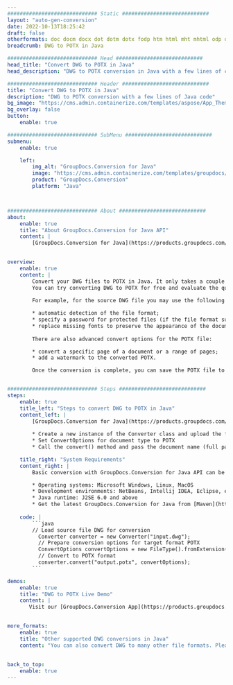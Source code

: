 ```yaml
---
############################# Static ############################
layout: "auto-gen-conversion"
date: 2022-10-13T18:25:42
draft: false
otherformats: doc docm docx dot dotm dotx fodp htm html mht mhtml odp odt otp pot potm potx pps ppsm ppsx ppt pptm pptx rtf
breadcrumb: DWG to POTX in Java

############################# Head ############################
head_title: "Convert DWG to POTX in Java"
head_description: "DWG to POTX conversion in Java with a few lines of code. Convert over 160 file formats using the GroupDocs document conversion API for Java"

############################# Header ############################
title: "Convert DWG to POTX in Java"
description: "DWG to POTX conversion with a few lines of Java code"
bg_image: "https://cms.admin.containerize.com/templates/aspose/App_Themes/V3/images/bg/header1.png"
bg_overlay: false
button:
    enable: true

############################# SubMenu ############################
submenu:
    enable: true

    left:
        img_alt: "GroupDocs.Conversion for Java"
        image: "https://cms.admin.containerize.com/templates/groupdocs/images/product-logos/90x90-noborder/groupdocs-conversion-java.png"
        product: "GroupDocs.Conversion"
        platform: "Java"



############################# About ############################
about:
    enable: true
    title: "About GroupDocs.Conversion for Java API"
    content: |
        [GroupDocs.Conversion for Java](https://products.groupdocs.com/conversion/java/) is an advanced file format conversion API for converting between popular image and document formats such as Microsoft Office, OpenDocument, PDF, HTML, email, CAD. and much more with just a few lines of code. The native API automatically detects the formats of the original documents and offers many options for customizing the converted documents. Along with the function of extracting information from a document, it also supports caching of the conversion results to the local disk by default. However, any type of cache storage can be supported by implementing the appropriate interfaces - Amazon S3, Dropbox, Google Drive, Windows Azure, Reddis, or any others.
    

overview:
    enable: true
    content: |
        Convert your DWG files to POTX in Java. It only takes a couple of lines of Java code on any platform of your choice, such as Windows, Linux, macOS.
        You can try converting DWG to POTX for free and evaluate the quality of the conversion results. Along with simple file conversion scripts, you can try more sophisticated options for loading the DWG source file and storing the POTX output. 
        
        For example, for the source DWG file you may use the following load options:

        * automatic detection of the file format;
        * specify a password for protected files (if the file format supports it);
        * replace missing fonts to preserve the appearance of the document.
        
        There are also advanced convert options for the POTX file:

        * convert a specific page of a document or a range of pages;
        * add a watermark to the converted POTX.

        Once the conversion is complete, you can save the POTX file to your local file path or to any third party storage such as FTP, Amazon S3, Google Drive, Dropbox etc. Please note - to convert DWG to POTX, you do not need to install any additional software, such as MS Office, Open Office, Adobe Acrobat Reader etc.


############################# Steps ############################
steps:
    enable: true
    title_left: "Steps to convert DWG to POTX in Java"
    content_left: |
        [GroupDocs.Conversion for Java](https://products.groupdocs.com/conversion/java/) allows developers to easily convert DWG file to POTX with a few lines of code.
        
        * Create a new instance of the Converter class and upload the file DWG with the full path
        * Set ConvertOptions for document type to POTX
        * Call the convert() method and pass the document name (full path) and format (POTX) as a parameter

    title_right: "System Requirements"
    content_right: |
        Basic conversion with GroupDocs.Conversion for Java API can be done with just a few lines of code. Our APIs are supported on all major platforms and operating systems. Before executing the code below, make sure you have the following prerequisites installed on your system.

        * Operating systems: Microsoft Windows, Linux, MacOS
        * Development environments: NetBeans, Intellij IDEA, Eclipse, etc.
        * Java runtime: J2SE 6.0 and above
        * Get the latest GroupDocs.Conversion for Java from [Maven](https://repository.groupdocs.com/webapp/#/artifacts/browse/tree/General/repo/com/groupdocs/groupdocs-conversion)
         
    code: |
        ```java    
        // Load source file DWG for conversion
          Converter converter = new Converter("input.dwg");
          // Prepare conversion options for target format POTX
          ConvertOptions convertOptions = new FileType().fromExtension("potx").getConvertOptions();
          // Convert to POTX format
          converter.convert("output.potx", convertOptions);
        ```

demos:
    enable: true
    title: "DWG to POTX Live Demo"
    content: |
       Visit our [GroupDocs.Conversion App](https://products.groupdocs.app/conversion/family) website and try DWG to POTX conversion now. The free demo has the following benefits
          

more_formats:
    enable: true
    title: "Other supported DWG conversions in Java"
    content: "You can also convert DWG to many other file formats. Please see the list below."
       
       
back_to_top:
    enable: true
---
```

